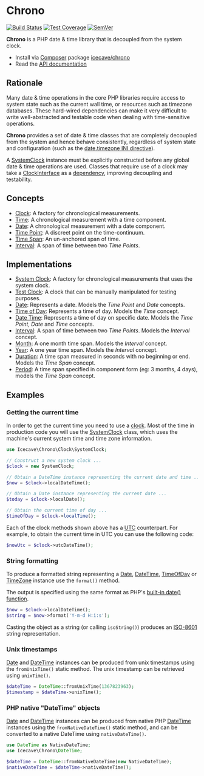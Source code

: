 # Chrono

[![Build Status]](https://travis-ci.org/IcecaveStudios/chrono)
[![Test Coverage]](https://coveralls.io/r/IcecaveStudios/chrono?branch=develop)
[![SemVer]](http://semver.org)

**Chrono** is a PHP date & time library that is decoupled from the system clock.

* Install via [Composer](http://getcomposer.org) package [icecave/chrono](https://packagist.org/packages/icecave/chrono)
* Read the [API documentation](http://icecavestudios.github.io/chrono/artifacts/documentation/api/)

## Rationale

Many date & time operations in the core PHP libraries require access to system state such as the current wall time, or
resources such as timezone databases. These hard-wired dependencies can make it very difficult to write well-abstracted
and testable code when dealing with time-sensitive operations.

**Chrono** provides a set of date & time classes that are completely decoupled from the system and hence behave
consistently, regardless of system state and configuration (such as the
[date.timezone INI directive](http://www.php.net/manual/en/datetime.configuration.php#ini.date.timezone)).

A [SystemClock](src/Clock/SystemClock.php) instance must be explicitly constructed before any global
date & time operations are used. Classes that require use of a clock may take a [ClockInterface](src/Clock/ClockInterface.php)
as a [dependency](http://en.wikipedia.org/wiki/Dependency_injection), improving decoupling and testability.

## Concepts

* [Clock](src/Clock/ClockInterface.php): A factory for chronological measurements.
* [Time](src/TimeInterface.php): A chronological measurement with a time component.
* [Date](src/DateInterface.php): A chronological measurement with a date component.
* [Time Point](src/TimePointInterface.php): A discreet point on the time-continuum.
* [Time Span](src/TimeSpan/TimeSpanInterface.php): An un-anchored span of time.
* [Interval](src/Interval/IntervalInterface.php): A span of time between two *Time Points*.

## Implementations

* [System Clock](src/Clock/SystemClock.php): A factory for chronological measurements that uses the system clock.
* [Test Clock](src/Clock/TestClock.php): A clock that can be manually manipulated for testing purposes.
* [Date](src/Date.php): Represents a date. Models the *Time Point* and *Date* concepts.
* [Time of Day](src/TimeOfDay.php): Represents a time of day. Models the *Time* concept.
* [Date Time](src/DateTime.php): Represents a time of day on specific date. Models the *Time Point*, *Date* and *Time* concepts.
* [Interval](src/Interval/Interval.php): A span of time between two *Time Points*. Models the *Interval* concept.
* [Month](src/Interval/Month.php): A one month time span. Models the *Interval* concept.
* [Year](src/Interval/Year.php): A one year time span. Models the *Interval* concept.
* [Duration](src/TimeSpan/Duration.php): A time span measured in seconds with no beginning or end. Models the *Time Span* concept.
* [Period](src/TimeSpan/Period.php): A time span specified in component form (eg: 3 months, 4 days), models the *Time Span* concept.

## Examples

### Getting the current time

In order to get the current time you need to use a [clock](src/Clock/ClockInterface.php). Most of the time in production
code you will use the [SystemClock](src/Clock/SystemClock.php) class, which uses the machine's current system time and
time zone information.

```php
use Icecave\Chrono\Clock\SystemClock;

// Construct a new system clock ...
$clock = new SystemClock;

// Obtain a DateTime instance representing the current date and time ...
$now = $clock->localDateTime();

// Obtain a Date instance representing the current date ...
$today = $clock->localDate();

// Obtain the current time of day ...
$timeOfDay = $clock->localTime();
```

Each of the clock methods shown above has a [UTC](http://en.wikipedia.org/wiki/Coordinated_Universal_Time) counterpart.
For example, to obtain the current time in UTC you can use the following code:

```php
$nowUtc = $clock->utcDateTime();
```

### String formatting

To produce a formatted string representing a [Date](src/Date.php), [DateTime](src/DateTime.php),
[TimeOfDay](src/TimeOfDay.php) or [TimeZone](src/TimeZone.php) instance use the `format()`
method.

The output is specified using the same format as PHP's [built-in date() function](http://php.net/manual/en/function.date.php).

```php
$now = $clock->localDateTime();
$string = $now->format('Y-m-d H:i:s');
```

Casting the object as a string (or calling `isoString()`) produces an [ISO-8601](http://en.wikipedia.org/wiki/ISO_8601)
string representation.

### Unix timestamps

[Date](src/Date.php) and [DateTime](src/DateTime.php) instances can be produced from unix
timestamps using the `fromUnixTime()` static method. The unix timestamp can be retrieved using `unixTime()`.

```php
$dateTime = DateTime::fromUnixTime(1367823963);
$timestamp = $dateTime->unixTime();
```

### PHP native "DateTime" objects

[Date](src/Date.php) and [DateTime](src/DateTime.php) instances can be produced from
native PHP [DateTime](http://php.net/manual/en/class.datetime.php) instances using the `fromNativeDateTime()` static
method, and can be converted to a native DateTime using `nativeDateTime()`.

```php
use DateTime as NativeDateTime;
use Icecave\Chrono\DateTime;

$dateTime = DateTime::fromNativeDateTime(new NativeDateTime);
$nativeDateTime = $dateTime->nativeDateTime();
```

<!-- references -->
[Build Status]: http://img.shields.io/travis/IcecaveStudios/chrono/develop.svg?style=flat-square
[Test Coverage]: http://img.shields.io/coveralls/IcecaveStudios/chrono/develop.svg?style=flat-square
[SemVer]: http://img.shields.io/:semver-1.0.0-green.svg?style=flat-square
